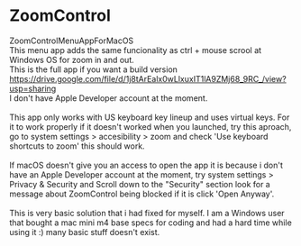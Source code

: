 # ZoomControl
ZoomControlMenuAppForMacOS<br>
This menu app adds the same funcionality as ctrl + mouse scrool at Windows OS for zoom in and out. <br>
This is the full app if you want a build version https://drive.google.com/file/d/1j8tArEalx0wLlxuxIT1lA9ZMj68_9RC_/view?usp=sharing<br>
I don't have Apple Developer account at the moment.<br><br>
This app only works with US keyboard key lineup and uses virtual keys. For it to work properly if it doesn't worked when you launched, try this aproach, go to system settings > accesibility > zoom and check 'Use keyboard shortcuts to zoom' this should work.<br><br>
If macOS doesn't give you an access to open the app it is because i don't have an Apple Developer account at the moment, try system settings > Privacy & Security and Scroll down to the "Security" section look for a message about ZoomControl being blocked if it is click 'Open Anyway'.<br><br>
This is very basic solution that i had fixed for myself. I am a Windows user that bought a mac mini m4 base specs for coding and had a hard time while using it :) many basic stuff doesn't exist.
